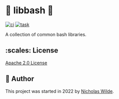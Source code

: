 <!-- markdownlint-disable-next-line no-trailing-punctuation -->
# :rocket: libbash :robot:

[![ci](https://img.shields.io/github/workflow/status/nicholaswilde/libbash/ci?label=ci&style=for-the-badge)](https://github.com/nicholaswilde/libbash/actions/workflows/ci.yaml)
[![task](https://img.shields.io/badge/task-enabled-brightgreen?logo=task&logoColor=white&style=for-the-badge)](https://taskfile.dev/)

A collection of common bash libraries.

## :scales:&nbsp;​License

​[Apache 2.0 License](../LICENSE)

## :pencil:&nbsp;​Author

​This project was started in 2022 by [Nicholas Wilde][1].

[1]: https://github.com/nicholaswilde/
